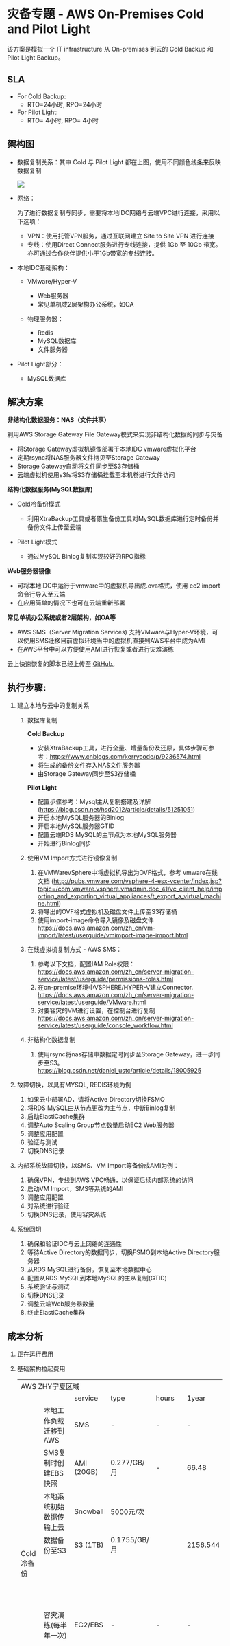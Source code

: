# 灾备专题 - AWS On-Premises Cold and Pilot Light

该方案是模拟一个 IT infrastructure 从 On-premises 到云的 Cold Backup 和 Pilot Light Backup。

## SLA

- For Cold Backup:
  - RTO=24小时, RPO=24小时
- For Pilot Light:
  - RTO= 4小时, RPO= 4小时

## 架构图

- 数据复制关系：其中 Cold 与 Pilot Light 都在上图，使用不同颜色线条来反映数据复制
  
    ![](../assets/aws-on-premise-to-aws-backup-hybrid-2.png)

- 网络：

    为了进行数据复制与同步，需要将本地IDC网络与云端VPC进行连接，采用以下选项：
    
    - VPN：使用托管VPN服务，通过互联网建立 Site to Site VPN 进行连接
    - 专线：使用Direct Connect服务进行专线连接，提供 1Gb 至 10Gb 带宽。亦可通过合作伙伴提供小于1Gb带宽的专线连接。


- 本地IDC基础架构：

  - VMware/Hyper-V

    - Web服务器
    - 常见单机或2层架构办公系统，如OA
  - 物理服务器：
    - Redis
    - MySQL数据库
    - 文件服务器
- Pilot Light部分：
  - MySQL数据库

## 解决方案

**非结构化数据服务：NAS（文件共享）**

利用AWS Storage Gateway File Gateway模式来实现非结构化数据的同步与灾备

- 将Storage Gateway虚拟机镜像部署于本地IDC vmware虚拟化平台
- 定期rsync将NAS服务器文件拷贝至Storage Gateway
- Storage Gateway自动将文件同步至S3存储桶
- 云端虚拟机使用s3fs将S3存储桶挂载至本机卷进行文件访问

**结构化数据服务(MySQL数据库)**

- Cold冷备份模式
  
  - 利用XtraBackup工具或者原生备份工具对MySQL数据库进行定时备份并备份文件上传至云端

- Pilot Light模式
  
  - 通过MySQL Binlog复制实现较好的RPO指标

**Web服务器镜像**

- 可将本地IDC中运行于vmware中的虚拟机导出成.ova格式，使用 ec2 import 命令行导入至云端
- 在应用简单的情况下也可在云端重新部署

**常见单机办公系统或者2层架构，如OA等**

- AWS SMS（Server Migration Services) 支持VMware与Hyper-V环境，可以使用SMS迁移目前虚拟环境当中的虚拟机直接到AWS平台中成为AMI
- 在AWS平台中可以方便使用AMI进行恢复或者进行灾难演练

云上快速恢复的脚本已经上传至 [GitHub](https://github.com/lab798/aws-dr-samples)。

## 执行步骤:

1. 建立本地与云中的复制关系

    1. 数据库复制

        **Cold Backup**

        - 安装XtraBackup工具，进行全量、增量备份及还原，具体步骤可参考：https://www.cnblogs.com/kerrycode/p/9236574.html
        - 将生成的备份文件存入NAS文件服务器
        - 由Storage Gateway同步至S3存储桶

        **Pilot Light**

        - 配置步骤参考：Mysql主从复制搭建及详解 (https://blog.csdn.net/hsd2012/article/details/51251051)
        - 开启本地MySQL服务器的Binlog
        - 开启本地MySQL服务器GTID
        - 配置云端RDS MySQL的主节点为本地MySQL服务器
        - 开始进行Binlog同步

    2. 使用VM Import方式进行镜像复制

        1. 在VMWarevSphere中将虚拟机导出为OVF格式，参考 vmware在线文档 (http://pubs.vmware.com/vsphere-4-esx-vcenter/index.jsp?topic=/com.vmware.vsphere.vmadmin.doc_41/vc_client_help/importing_and_exporting_virtual_appliances/t_export_a_virtual_machine.html)
        2. 将导出的OVF格式虚拟机及磁盘文件上传至S3存储桶
        3. 使用import-image命令导入镜像及磁盘文件 https://docs.aws.amazon.com/zh_cn/vm-import/latest/userguide/vmimport-image-import.html

    3. 在线虚拟机复制方式 - AWS SMS：

        1. 参考以下文档，配置IAM Role权限：https://docs.aws.amazon.com/zh_cn/server-migration-service/latest/userguide/permissions-roles.html
        2. 在on-premise环境中VSPHERE/HYPER-V建立Connector. https://docs.aws.amazon.com/zh_cn/server-migration-service/latest/userguide/VMware.html
        3. 对要容灾的VM进行设置，在控制台进行复制 https://docs.aws.amazon.com/zh_cn/server-migration-service/latest/userguide/console_workflow.html

    4. 非结构化数据复制

        1. 使用rsync将nas存储中数据定时同步至Storage Gateway，进一步同步至S3。https://blog.csdn.net/daniel_ustc/article/details/18005925


2. 故障切换，以具有MYSQL, REDIS环境为例

    1. 如果云中部署AD，请将Active Directory切换FSMO
    2. 将RDS MySQL由从节点更改为主节点，中断Binlog复制
    3. 启动ElastiCache集群
    4. 调整Auto Scaling Group节点数量启动EC2 Web服务器
    5. 调整应用配置
    6. 验证与测试
    7. 切换DNS记录
3. 内部系统故障切换，以SMS、VM Import等备份成AMI为例：

    1. 确保VPN，专线到AWS VPC畅通，以保证后续内部系统的访问
    2. 启动VM Import，SMS等系统的AMI
    3. 调整应用配置
    4. 对系统进行验证
    5. 切换DNS记录，使用容灾系统

4. 系统回切

    1. 确保和验证IDC与云上网络的连通性
    2. 等待Active Directory的数据同步，切换FSMO到本地Active Directory服务器
    3. 从RDS MySQL进行备份，恢复至本地数据中心
    4. 配置从RDS MySQL到本地MySQL的主从复制(GTID)
    5. 系统验证与测试
    6. 切换DNS记录
    7. 调整云端Web服务器数量
    8. 终止ElastiCache集群

## 成本分析

1. 正在运行费用
2. 基础架构拉起费用

    <table>
       <tr>
          <td colspan="7">AWS ZHY宁夏区域</td>
       </tr>
       <tr>
          <td></td>
          <td></td>
          <td>service</td>
          <td>type</td>
          <td>hours</td>
          <td>1year</td>
          <td>remarks</td>
       </tr>
       <tr>
          <td rowspan="7">Cold冷备份</td>
          <td>本地工作负载迁移到 AWS</td>
          <td>SMS</td>
          <td>-</td>
          <td>-</td>
          <td>-</td>
          <td>免费使用SMS</td>
       </tr>
       <tr>
          <td>SMS复制时创建EBS快照</td>
          <td>AMI (20GB)</td>
          <td>0.277/GB/月</td>
          <td>-</td>
          <td>66.48</td>
          <td></td>
       </tr>
       <tr>
          <td>本地系统初始数据传输上云</td>
          <td>Snowball</td>
          <td>5000元/次</td>
          <td></td>
          <td></td>
          <td></td>
       </tr>
       <tr>
          <td>数据备份至S3</td>
          <td>S3 (1TB)</td>
          <td>0.1755/GB/月</td>
          <td></td>
          <td>2156.544</td>
          <td></td>
       </tr>
       <tr>
          <td>容灾演练(每半年一次)</td>
          <td>EC2/EBS</td>
          <td>-</td>
          <td>-</td>
          <td>-</td>
          <td>取决于是否需要灾难演练以及需要容灾演练的系统和演练周期，通常占cost比例较小</td>
       </tr>
       <tr>
          <td></td>
          <td></td>
          <td></td>
          <td>total</td>
          <td>2223.024</td>
          <td></td>
       </tr>
       <tr>
          <td></td>
          <td></td>
          <td></td>
          <td>with tax</td>
          <td>2356.40544</td>
          <td></td>
       </tr>
       <tr>
          <td></td>
          <td>service</td>
          <td>type</td>
          <td>hours</td>
          <td>1year</td>
          <td>remarks</td>
       </tr>
       <tr>
          <td rowspan="4">Pilot Light 模式</td>
          <td>数据库资源</td>
          <td>RDS</td>
          <td>db.m4.large (single-AZ)/EBS 200G</td>
          <td>1.1733</td>
          <td>7131.2</td>
          <td></td>
       </tr>
       <tr>
          <td>远程接入</td>
          <td>VPN</td>
          <td>m5.large (linux)</td>
          <td>0.678</td>
          <td>1720</td>
          <td></td>
       </tr>
       <tr>
          <td></td>
          <td></td>
          <td></td>
          <td>total</td>
          <td>11074.224</td>
          <td></td>
       </tr>
       <tr>
          <td></td>
          <td></td>
          <td></td>
          <td>with tax</td>
          <td>11738.67744</td>
          <td></td>
       </tr>
    </table>